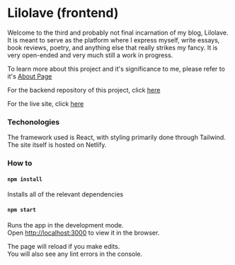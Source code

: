 # Lilolave (frontend)

Welcome to the third and probably not final incarnation of my blog, Lilolave. It is meant to serve as the platform where I express myself, write essays, book reviews, poetry, and anything else that really strikes my fancy. It is very open-ended and very much still a work in progress. 

To learn more about this project and it's significance to me, please refer to it's [About Page](https://lilolave.netlify.app/about)

For the backend repository of this project, click [here](https://github.com/Diana-Deluvian/lilolave-server/)

For the live site, click [here](https://lilolave.netlify.app)


### Techonologies

The framework used is React, with styling primarily done through Tailwind. The site itself is hosted on Netlify. 

### How to

#### `npm install`

Installs all of the relevant dependencies


#### `npm start`

Runs the app in the development mode.\
Open [http://localhost:3000](http://localhost:3000) to view it in the browser.

The page will reload if you make edits.\
You will also see any lint errors in the console.



